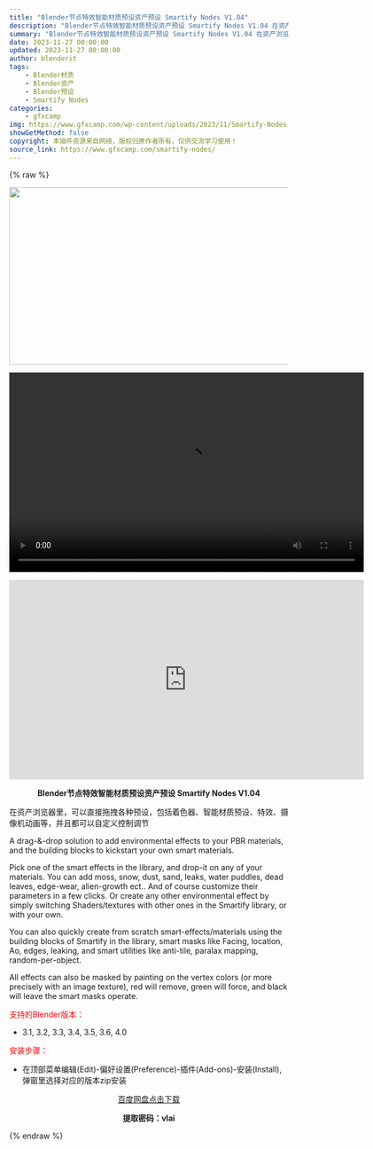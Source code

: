```yaml
---
title: "Blender节点特效智能材质预设资产预设 Smartify Nodes V1.04"
description: "Blender节点特效智能材质预设资产预设 Smartify Nodes V1.04 在资产浏览器里，可以直接拖拽各种预设，包括着色器、智能材质预设、特效、摄像机动画等，并且都可以自定义控制调节 A ..."
summary: "Blender节点特效智能材质预设资产预设 Smartify Nodes V1.04 在资产浏览器里，可以直接拖拽各种预设，包括着色器、智能材质预设、特效、摄像机动画等，并且都可以自定义控制调节 A ..."
date: 2023-11-27 00:00:00
updated: 2023-11-27 00:00:00
author: blenderit
tags: 
    - Blender材质
    - Blender资产
    - Blender预设
    - Smartify Nodes
categories:
    - gfxcamp
img: https://www.gfxcamp.com/wp-content/uploads/2023/11/Smartify-Nodes.jpg
showGetMethod: false
copyright: 本插件资源来自网络，版权归原作者所有，仅供交流学习使用！
source_link: https://www.gfxcamp.com/smartify-nodes/
---
```


{% raw %}
<div><p><img decoding="async" class="aligncenter size-full wp-image-116277" src="https://www.gfxcamp.com/wp-content/uploads/2023/11/Smartify-Nodes.jpg" data-src="https://www.gfxcamp.com/wp-content/uploads/2023/11/Smartify-Nodes.jpg" alt="" width="640" height="320" data-srcset="https://www.gfxcamp.com/wp-content/uploads/2023/11/Smartify-Nodes.jpg 640w, https://www.gfxcamp.com/wp-content/uploads/2023/11/Smartify-Nodes-150x75.jpg 150w" data-sizes="(max-width: 640px) 100vw, 640px"><br>
</p><center><div style="width: 640px;" class="wp-video"><!--[if lt IE 9]><script>document.createElement('video');</script><![endif]-->
<video class="wp-video-shortcode" id="video-116276-1" width="640" height="360" preload="true" controls="controls"><source type="video/mp4" src="http://cloud.video.taobao.com/play/u/null/p/1/e/6/t/1/436122290798.mp4?_=1"></source><a href="http://cloud.video.taobao.com/play/u/null/p/1/e/6/t/1/436122290798.mp4">http://cloud.video.taobao.com/play/u/null/p/1/e/6/t/1/436122290798.mp4</a></video></div></center><p style="text-align: center;"><iframe loading="lazy" src="https://player.youku.com/embed/XNjE0NDM3MjgxMg==" width="640" height="360" frameborder="0" allowfullscreen="allowfullscreen" data-mce-fragment="1"></iframe></p><p style="text-align: center;"><strong>Blender节点特效智能材质预设资产预设 Smartify Nodes V1.04</strong></p><p>在资产浏览器里，可以直接拖拽各种预设，包括着色器、智能材质预设、特效、摄像机动画等，并且都可以自定义控制调节</p><p>A drag-&amp;-drop solution to add environmental effects to your PBR materials, and the building blocks to kickstart your own smart materials.</p><p>Pick one of the smart effects in the library, and drop-it on any of your materials. You can add moss, snow, dust, sand, leaks, water puddles, dead leaves, edge-wear, alien-growth ect.. And of course customize their parameters in a few clicks. Or create any other environmental effect by simply switching Shaders/textures with other ones in the Smartify library, or with your own.</p><p>You can also quickly create from scratch smart-effects/materials using the building blocks of Smartify in the library, smart masks like Facing, location, Ao, edges, leaking, and smart utilities like anti-tile, paralax mapping, random-per-object.</p><p>All effects can also be masked by painting on the vertex colors (or more precisely with an image texture), red will remove, green will force, and black will leave the smart masks operate.</p><p style="text-align: left;"><span style="color: #ff0000;">支持的Blender版本：</span></p><ul>
<li style="text-align: left;">3.1, 3.2, 3.3, 3.4, 3.5, 3.6, 4.0</li>
</ul><p style="text-align: left;"><span style="color: #ff0000;">安装步骤：</span></p><ul>
<li>在顶部菜单编辑(Edit)-偏好设置(Preference)-插件(Add-ons)-安装(Install),弹窗里选择对应的版本zip安装</li>
</ul><p style="text-align: center;"><a class="maxbutton-3 maxbutton maxbutton-baidu" target="_blank" rel="noopener" href="https://pan.baidu.com/s/1K1vBcyjrv-9jE1pIjw1mwA?pwd=vlai"><span class="mb-text">百度网盘点击下载</span></a></p><p style="text-align: center;"><strong>提取密码：vlai</strong></p></div>
<div style="display: none">gfxcamp</div>
{% endraw %}